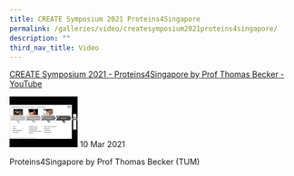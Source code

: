 ```yaml
---
title: CREATE Symposium 2021 Proteins4Singapore
permalink: /galleries/video/createsymposium2021proteins4singapore/
description: ""
third_nav_title: Video
---
```

[CREATE Symposium 2021 - Proteins4Singapore by Prof Thomas Becker - YouTube](https://www.youtube.com/embed/XTSvlZ54ow0?html5=1&rel=0)

![](/images/default%20(10).jpg)
10 Mar 2021

Proteins4Singapore by Prof Thomas Becker (TUM)